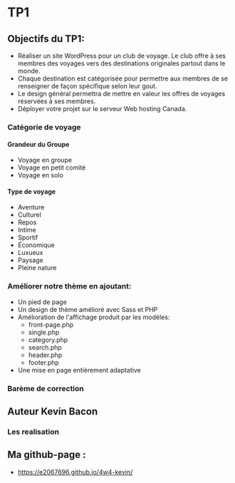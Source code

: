 # TP1

## Objectifs du TP1:
- Réaliser un site WordPress pour un club de voyage. Le club offre à ses membres des voyages vers des destinations originales partout dans le monde.
- Chaque destination est catégorisée pour permettre aux membres de se renseigner de façon spécifique selon leur gout.
- Le design général permettra de mettre en valeur les offres de voyages réservées à ses membres.
-	Déployer votre projet sur le serveur Web hosting Canada.

### Catégorie de voyage 
#### Grandeur du Groupe 
- Voyage en groupe
- Voyage en petit comité
- Voyage en solo
#### Type de voyage
- Aventure
- Culturel
- Repos
- Intime
- Sportif
- Économique
- Luxueux
- Paysage
- Pleine nature

### Améliorer notre thème en ajoutant:
- Un pied de page
- Un design de thème amélioré avec Sass et PHP
- Amélioration de l'affichage produit par les modèles:
  - front-page.php
  -	single.php
  -	category.php
  -	search.php
  -	header.php
  -	footer.php
-	Une mise en page entièrement adaptative


### Barème de correction




## Auteur Kevin Bacon
### Les realisation

## Ma github-page :
- https://e2067696.github.io/4w4-kevin/
